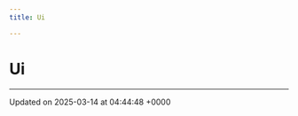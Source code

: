 ```yaml
---
title: Ui

---
```


# Ui








-------------------------------

Updated on 2025-03-14 at 04:44:48 +0000